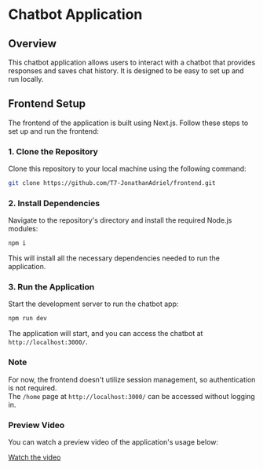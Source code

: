 # Chatbot Application

## Overview

This chatbot application allows users to interact with a chatbot that provides responses and saves chat history. It is designed to be easy to set up and run locally.

## Frontend Setup

The frontend of the application is built using Next.js. Follow these steps to set up and run the frontend:

### 1. Clone the Repository

Clone this repository to your local machine using the following command:

```bash
git clone https://github.com/T7-JonathanAdriel/frontend.git
```

### 2. Install Dependencies

Navigate to the repository's directory and install the required Node.js modules:

```bash
npm i
```
This will install all the necessary dependencies needed to run the application.

### 3. Run the Application

Start the development server to run the chatbot app:

```bash
npm run dev
```
The application will start, and you can access the chatbot at `http://localhost:3000/`.

### Note

For now, the frontend doesn't utilize session management, so authentication is not required.  
The `/home` page at `http://localhost:3000/` can be accessed without logging in.

### Preview Video

You can watch a preview video of the application's usage below:

[Watch the video](https://drive.google.com/file/d/1EQR0dzsDzA80nAjp1pCOyZEiZb5hM4SK/view?usp=sharing)

